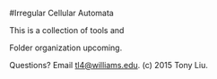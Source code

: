 #Irregular Cellular Automata

This is a collection of tools and 

Folder organization upcoming.

Questions? Email tl4@williams.edu.
(c) 2015 Tony Liu.
